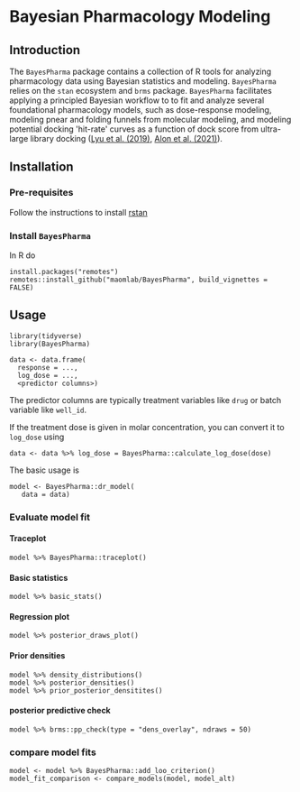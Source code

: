# Bayesian Pharmacology Modeling

Introduction
------------
The `BayesPharma` package contains a collection of R tools for analyzing pharmacology data using Bayesian statistics and modeling. `BayesPharma` relies on the `stan` ecosystem and `brms` package. `BayesPharma` facilitates applying a principled Bayesian workflow to to fit and analyze several foundational pharmacology models, such as dose-response modeling, modeling pnear and folding funnels from molecular modeling, and modeling potential docking 'hit-rate' curves as a function of dock score from ultra-large library docking ([Lyu et al. (2019)](https://www.nature.com/articles/s41586-019-0917-9), [Alon et al. (2021)](https://www.nature.com/articles/s41586-021-04175-x)). 

Installation
------------

### Pre-requisites
Follow the instructions to install [rstan](https://github.com/stan-dev/rstan/wiki/RStan-Getting-Started)

### Install `BayesPharma`
In R do
```{r}
install.packages("remotes")
remotes::install_github("maomlab/BayesPharma", build_vignettes = FALSE)
```

Usage
-----
```{r}
library(tidyverse)
library(BayesPharma)

data <- data.frame(
  response = ...,
  log_dose = ...,
  <predictor columns>)
```
The predictor columns are typically treatment variables like `drug` or batch
variable like `well_id`.

If the treatment dose is given in molar concentration, you can convert it to
`log_dose` using

```{r}
data <- data %>% log_dose = BayesPharma::calculate_log_dose(dose)
```

The basic usage is

```{r}
model <- BayesPharma::dr_model(
   data = data)
```
### Evaluate model fit

#### Traceplot
```{r}
model %>% BayesPharma::traceplot()
```
#### Basic statistics
```{r}
model %>% basic_stats()
```
#### Regression plot
```{r}
model %>% posterior_draws_plot()
```
#### Prior densities
```{r}
model %>% density_distributions()
model %>% posterior_densities()
model %>% prior_posterior_densitites()
```
#### posterior predictive check
```{r}
model %>% brms::pp_check(type = "dens_overlay", ndraws = 50)
```

### compare model fits
```{r}
model <- model %>% BayesPharma::add_loo_criterion()
model_fit_comparison <- compare_models(model, model_alt)
```


